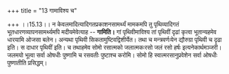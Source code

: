 +++
title = "13 गामाविश्य च"

+++
।।15.13।। न केवलमादित्यादिगतप्रकाशनसामर्थ्यं मामकमपि तु पृथिव्यादिगतं
भूतधारणव्यापनसामर्थ्यमपि मदीयमेवेत्याह -- **गामिति।** गां पृथिवीमाविश्य
तां पृथिवीं दृढां कृत्वा भूतान्यहमेव धारयामि ओजसा बलेन। अन्यथा पृथिवी
सिकतामुष्टिवद्विशीर्येत। तथा च मन्त्रवर्णःयेन द्यौरुग्रा पृथिवी च दृढा
इति। स दाधार पृथिवीं इति। च तथाहमेव सोमो रसात्मको जलात्मकःरसो जलं रसो
हर्षः इत्यनेकार्थमञ्जरी। जलमयो भूत्वा सर्वा ओषधीः पुष्णामि च रसवतीः
पुष्टाश्च करोमि। सोमो हि स्वात्मरसानुप्रवेशेन सर्वा ओषधीः पुष्णातीति
प्रसिद्धम्।
